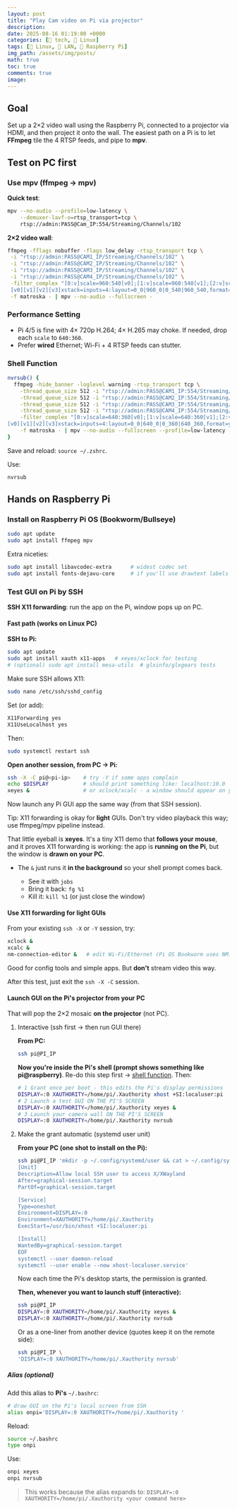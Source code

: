 ```yaml
---
layout: post
title: "Play Cam video on Pi via projector"
description: 
date: 2025-08-16 01:19:00 +0000
categories: [🤖 tech, 🐧 Linux]
tags: [🐧 Linux, 🔀 LAN, 🍓 Raspberry Pi]
img_path: /assets/img/posts/
math: true
toc: true 
comments: true 
image: 
---
```


## Goal

Set up a 2×2 video wall using the Raspberry Pi, connected to a projector via HDMI, and then project it onto the wall. The easiest path on a Pi is to let **FFmpeg** tile the 4 RTSP feeds, and pipe to **mpv**.

## Test on PC first

### Use mpv (ffmpeg → mpv)

**Quick test**:

```bash
mpv --no-audio --profile=low-latency \
    --demuxer-lavf-o=rtsp_transport=tcp \
    rtsp://admin:PASS@Cam_IP:554/Streaming/Channels/102
```

**2×2 video wall**:

```bash
ffmpeg -fflags nobuffer -flags low_delay -rtsp_transport tcp \
 -i "rtsp://admin:PASS@CAM1_IP/Streaming/Channels/102" \
 -i "rtsp://admin:PASS@CAM2_IP/Streaming/Channels/102" \
 -i "rtsp://admin:PASS@CAM3_IP/Streaming/Channels/102" \
 -i "rtsp://admin:PASS@CAM4_IP/Streaming/Channels/102" \
 -filter_complex "[0:v]scale=960:540[v0];[1:v]scale=960:540[v1];[2:v]scale=960:540[v2];[3:v]scale=960:540[v3];\
 [v0][v1][v2][v3]xstack=inputs=4:layout=0_0|960_0|0_540|960_540,format=yuv420p" \
 -f matroska - | mpv --no-audio --fullscreen -
```

### Performance Setting

* Pi 4/5 is fine with 4× 720p H.264; 4× H.265 may choke. If needed, drop each `scale` to `640:360`.
* Prefer **wired** Ethernet; Wi-Fi + 4 RTSP feeds can stutter.

### Shell Function

```bash
nvrsub() {
  ffmpeg -hide_banner -loglevel warning -rtsp_transport tcp \
    -thread_queue_size 512 -i "rtsp://admin:PASS@CAM1_IP:554/Streaming/Channels/102" \
    -thread_queue_size 512 -i "rtsp://admin:PASS@CAM2_IP:554/Streaming/Channels/102" \
    -thread_queue_size 512 -i "rtsp://admin:PASS@CAM3_IP:554/Streaming/Channels/102" \
    -thread_queue_size 512 -i "rtsp://admin:PASS@CAM4_IP:554/Streaming/Channels/102" \
    -filter_complex "[0:v]scale=640:360[v0];[1:v]scale=640:360[v1];[2:v]scale=640:360[v2];[3:v]scale=640:360[v3];\
[v0][v1][v2][v3]xstack=inputs=4:layout=0_0|640_0|0_360|640_360,format=yuv420p" \
    -f matroska - | mpv --no-audio --fullscreen --profile=low-latency --hwdec=auto-safe -
}
```

Save and reload: `source ~/.zshrc`.

Use:

```bash
nvrsub
```

## Hands on Raspberry Pi

### Install on Raspberry Pi OS (Bookworm/Bullseye)

```bash
sudo apt update
sudo apt install ffmpeg mpv
```

Extra niceties:

```bash
sudo apt install libavcodec-extra      # widest codec set
sudo apt install fonts-dejavu-core     # if you'll use drawtext labels
```

### Test GUI on Pi by SSH

**SSH X11 forwarding**: run the app on the Pi, window pops up on PC.

#### Fast path (works on Linux PC)

**SSH to Pi:**

```bash
sudo apt update
sudo apt install xauth x11-apps   # xeyes/xclock for testing
# (optional) sudo apt install mesa-utils  # glxinfo/glxgears tests
```

Make sure SSH allows X11:

```bash
sudo nano /etc/ssh/sshd_config
```

Set (or add):

```bash
X11Forwarding yes
X11UseLocalhost yes
```

Then:

```bash
sudo systemctl restart ssh
```

**Open another session, from PC → Pi:**

```bash
ssh -X -C pi@<pi-ip>    # try -Y if some apps complain
echo $DISPLAY           # should print something like: localhost:10.0
xeyes &                 # or xclock/xcalc - a window should appear on your PC
```

Now launch any Pi GUI app the same way (from that SSH session).

Tip: X11 forwarding is okay for **light** GUIs. Don't try video playback this way; use ffmpeg/mpv pipeline instead.

That little eyeball is **xeyes**. It's a tiny X11 demo that **follows your mouse**, and it proves X11 forwarding is working: the app is **running on the Pi**, but the window is **drawn on your PC**.

* The `&` just runs it **in the background** so your shell prompt comes back.

  * See it with `jobs`
  * Bring it back: `fg %1`
  * Kill it: `kill %1` (or just close the window)

#### Use X11 forwarding for light GUIs

From your existing `ssh -X` or `-Y` session, try:

```bash
xclock &
xcalc &
nm-connection-editor &   # edit Wi-Fi/Ethernet (Pi OS Bookworm uses NM)
```

Good for config tools and simple apps. But **don't** stream video this way.

After this test, just exit the `ssh -X -C` session.

#### Launch GUI on the Pi's projector from your PC

That will pop the 2×2 mosaic **on the projector** (not PC).

1. Interactive (ssh first → then run GUI there)

    **From PC:**

    ```bash
    ssh pi@PI_IP
    ```

    **Now you're inside the Pi's shell (prompt shows something like pi@raspberry)**. Re-do this step first -> [shell function](#shell-function). Then:

    ```bash
    # 1 Grant once per boot - this edits the Pi's display permissions
    DISPLAY=:0 XAUTHORITY=/home/pi/.Xauthority xhost +SI:localuser:pi
    # 2 Launch a test GUI ON THE PI'S SCREEN
    DISPLAY=:0 XAUTHORITY=/home/pi/.Xauthority xeyes &
    # 3 Launch your camera wall ON THE PI'S SCREEN
    DISPLAY=:0 XAUTHORITY=/home/pi/.Xauthority nvrsub
    ```

2. Make the grant automatic (systemd user unit)

    **From your PC (one shot to install on the Pi):**

    ```bash
    ssh pi@PI_IP 'mkdir -p ~/.config/systemd/user && cat > ~/.config/systemd/user/xhost-localuser.service <<EOF
    [Unit]
    Description=Allow local SSH user to access X/XWayland
    After=graphical-session.target
    PartOf=graphical-session.target

    [Service]
    Type=oneshot
    Environment=DISPLAY=:0
    Environment=XAUTHORITY=/home/pi/.Xauthority
    ExecStart=/usr/bin/xhost +SI:localuser:pi

    [Install]
    WantedBy=graphical-session.target
    EOF
    systemctl --user daemon-reload
    systemctl --user enable --now xhost-localuser.service'
    ```

    Now each time the Pi's desktop starts, the permission is granted.

    **Then, whenever you want to launch stuff (interactive):**

    ```bash
    ssh pi@PI_IP
    DISPLAY=:0 XAUTHORITY=/home/pi/.Xauthority xeyes &
    DISPLAY=:0 XAUTHORITY=/home/pi/.Xauthority nvrsub
    ```

    Or as a one-liner from another device (quotes keep it on the remote side):

    ```bash
    ssh pi@PI_IP \
    'DISPLAY=:0 XAUTHORITY=/home/pi/.Xauthority nvrsub'
    ```

##### Alias (optional)

Add this alias to **Pi's** `~/.bashrc`:

```bash
# draw GUI on the Pi's local screen from SSH
alias onpi='DISPLAY=:0 XAUTHORITY=/home/pi/.Xauthority '
```

Reload:

```bash
source ~/.bashrc
type onpi
```

Use:

```bash
onpi xeyes 
onpi nvrsub
```

> This works because the alias expands to:
> `DISPLAY=:0 XAUTHORITY=/home/pi/.Xauthority <your command here>`
